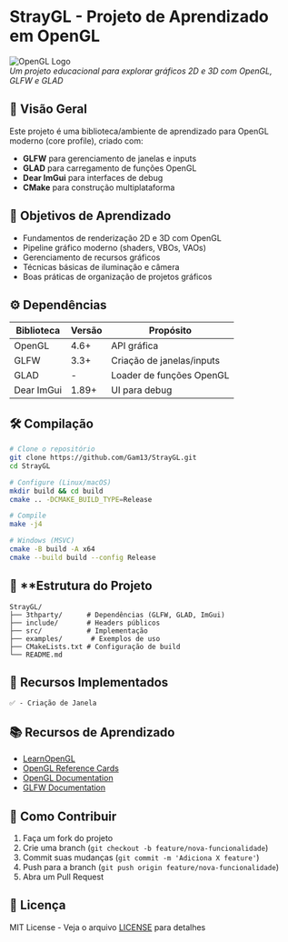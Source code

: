 # **StrayGL** - Projeto de Aprendizado em OpenGL

![OpenGL Logo](https://www.opengl.org/img/opengl_logo.png)  
*Um projeto educacional para explorar gráficos 2D e 3D com OpenGL, GLFW e GLAD*

## 📌 **Visão Geral**
Este projeto é uma biblioteca/ambiente de aprendizado para OpenGL moderno (core profile), criado com:
- **GLFW** para gerenciamento de janelas e inputs
- **GLAD** para carregamento de funções OpenGL
- **Dear ImGui** para interfaces de debug
- **CMake** para construção multiplataforma

## 🎯 **Objetivos de Aprendizado**
- Fundamentos de renderização 2D e 3D com OpenGL
- Pipeline gráfico moderno (shaders, VBOs, VAOs)
- Gerenciamento de recursos gráficos
- Técnicas básicas de iluminação e câmera
- Boas práticas de organização de projetos gráficos

## ⚙️ **Dependências**
| Biblioteca | Versão | Propósito |
|------------|--------|-----------|
| OpenGL     | 4.6+   | API gráfica |
| GLFW       | 3.3+   | Criação de janelas/inputs |
| GLAD       | -      | Loader de funções OpenGL |
| Dear ImGui | 1.89+  | UI para debug |

## 🛠️ **Compilação**
```bash
# Clone o repositório
git clone https://github.com/Gam13/StrayGL.git
cd StrayGL

# Configure (Linux/macOS)
mkdir build && cd build
cmake .. -DCMAKE_BUILD_TYPE=Release

# Compile
make -j4

# Windows (MSVC)
cmake -B build -A x64
cmake --build build --config Release
```

## 📂 **Estrutura do Projeto
```
StrayGL/
├── 3thparty/      # Dependências (GLFW, GLAD, ImGui)
├── include/       # Headers públicos
├── src/           # Implementação
├── examples/       # Exemplos de uso
├── CMakeLists.txt # Configuração de build
└── README.md
```


## 🌟 **Recursos Implementados**
    ✅ - Criação de Janela

## 📚 **Recursos de Aprendizado**
- [LearnOpenGL](https://learnopengl.com/)
- [OpenGL Reference Cards](https://www.khronos.org/opengl/wiki/Main_Page)
- [OpenGL Documentation](https://docs.gl/)
- [GLFW Documentation](https://www.glfw.org/docs/latest/)

## 🤝 **Como Contribuir**
1. Faça um fork do projeto
2. Crie uma branch (`git checkout -b feature/nova-funcionalidade`)
3. Commit suas mudanças (`git commit -m 'Adiciona X feature'`)
4. Push para a branch (`git push origin feature/nova-funcionalidade`)
5. Abra um Pull Request

## 📄 **Licença**
MIT License - Veja o arquivo [LICENSE](LICENSE) para detalhes

